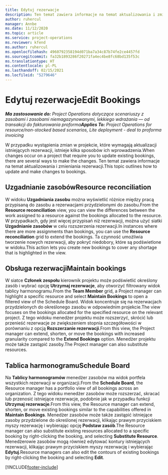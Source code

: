 ```yaml
---
title: Edytuj rezerwacje
description: Ten temat zawiera informacje na temat aktualizowania i zmieniania rezerwacji.
author: ruhercul
manager: Annbe
ms.date: 11/12/2020
ms.topic: article
ms.service: project-operations
ms.reviewer: kfend
ms.author: ruhercul
ms.openlocfilehash: 4960792358194d071ba7a34c87b74fe2ce4457fd
ms.sourcegitcommit: fa32b1893286f20271fa4ec4be8fc68bd135f53c
ms.translationtype: HT
ms.contentlocale: pl-PL
ms.lasthandoff: 02/15/2021
ms.locfileid: "5279646"
---
```

# <a name="edit-bookings"></a><span data-ttu-id="8cce0-103">Edytuj rezerwacje</span><span class="sxs-lookup"><span data-stu-id="8cce0-103">Edit Bookings</span></span>

<span data-ttu-id="8cce0-104">_**Ma zastosowanie do:** Project Operations dotyczące scenariuszy z zasobami i zasobami niemagazynowanymi, lekkiego wdrażania — od transakcji do fakturowania proforma_</span><span class="sxs-lookup"><span data-stu-id="8cce0-104">_**Applies To:** Project Operations for resource/non-stocked based scenarios, Lite deployment - deal to proforma invoicing_</span></span>


<span data-ttu-id="8cce0-105">W przypadku wystąpienia zmian w projekcie, które wymagają aktualizacji istniejących rezerwacji, istnieje kilka sposobów ich wprowadzenia.</span><span class="sxs-lookup"><span data-stu-id="8cce0-105">When changes occur on a project that require you to update existing bookings, there are several ways to make the changes.</span></span> <span data-ttu-id="8cce0-106">Ten temat zawiera informacje na temat aktualizowania i zmieniania rezerwacji.</span><span class="sxs-lookup"><span data-stu-id="8cce0-106">This topic outlines how to update and make changes to bookings.</span></span>

## <a name="resource-reconciliation"></a><span data-ttu-id="8cce0-107">Uzgadnianie zasobów</span><span class="sxs-lookup"><span data-stu-id="8cce0-107">Resource reconciliation</span></span>

<span data-ttu-id="8cce0-108">W widoku **Uzgadniania zasobu** można wyświetlić różnice między pracą przypisaną do zasobu a rezerwacjami przydzielonymi do zasobu.</span><span class="sxs-lookup"><span data-stu-id="8cce0-108">From the **Resource reconciliation** view, you can view the differences between the work assigned to a resource against the bookings allocated to the resource.</span></span> <span data-ttu-id="8cce0-109">W przypadkach, gdy jest więcej przypisań niż rezerwacji, można użyć siatki **Uzgadnianie zasobów** w celu rozszerzenia rezerwacji.</span><span class="sxs-lookup"><span data-stu-id="8cce0-109">In instances where there are more assignments than bookings, you can use the **Resource reconciliation** grid to extend the bookings.</span></span> <span data-ttu-id="8cce0-110">Ta czynność umożliwia tworzenie nowych rezerwacji, aby pokryć niedobory, które są podświetlone w widoku.</span><span class="sxs-lookup"><span data-stu-id="8cce0-110">This action lets you create new bookings to cover any shortage that is highlighted in the view.</span></span>

## <a name="maintain-bookings"></a><span data-ttu-id="8cce0-111">Obsługa rezerwacji</span><span class="sxs-lookup"><span data-stu-id="8cce0-111">Maintain bookings</span></span>

<span data-ttu-id="8cce0-112">W siatce **Członek zespołu** kierownik projektu może podświetlić określony zasób i wybrać opcję **Utrzymaj rezerwacje**, aby otworzyć filtrowany widok tablicy harmonogramu.</span><span class="sxs-lookup"><span data-stu-id="8cce0-112">From the **Team Member** grid, a Project manager can highlight a specific resource and select **Maintain Bookings** to open a filtered view of the Schedule Board.</span></span> <span data-ttu-id="8cce0-113">Widok koncentruje się na rezerwacjach przydzielonych do określonego zasobu w odpowiednim projekcie.</span><span class="sxs-lookup"><span data-stu-id="8cce0-113">The view focuses on the bookings allocated for the specified resource on the relevant project.</span></span> <span data-ttu-id="8cce0-114">Z tego widoku menedżer projektu może rozszerzyć, skrócić lub przenieść rezerwacje ze zwiększeniem stopnia szczegółowości w porównaniu z opcją **Rozszerzanie rezerwacji**.</span><span class="sxs-lookup"><span data-stu-id="8cce0-114">From this view, the Project manager can extend, shorten, or move the bookings with increased granularity compared to the **Extend Bookings** option.</span></span> <span data-ttu-id="8cce0-115">Menedżer projektu może także zastąpić zasoby.</span><span class="sxs-lookup"><span data-stu-id="8cce0-115">The Project manager can also substitute resources.</span></span>

## <a name="schedule-board"></a><span data-ttu-id="8cce0-116">Tablica harmonogramu</span><span class="sxs-lookup"><span data-stu-id="8cce0-116">Schedule Board</span></span>

<span data-ttu-id="8cce0-117">Na **Tablicy harmonogramów** menedżer zasobów ma widok portfela wszystkich rezerwacji w organizacji.</span><span class="sxs-lookup"><span data-stu-id="8cce0-117">From the **Schedule Board**, the Resource manager has a portfolio view of all bookings across an organization.</span></span> <span data-ttu-id="8cce0-118">Z tego widoku menedżer zasobów może rozszerzać, skracać lub przenosić istniejące rezerwacje, podobnie jak w przypadku funkcji **Utrzymaj rezerwacje**.</span><span class="sxs-lookup"><span data-stu-id="8cce0-118">From this view, the Resource manager can extend, shorten, or move existing bookings similar to the capabilities offered in **Maintain Bookings**.</span></span> <span data-ttu-id="8cce0-119">Menedżer zasobów może także zastąpić istniejące zasoby przydzielone do określonej rezerwacji, klikając prawym przyciskiem myszy rezerwację i wybierając opcję **Podstaw zasób**.</span><span class="sxs-lookup"><span data-stu-id="8cce0-119">The Resource manager can also substitute existing resources allocated to a specific booking by right-clicking the booking, and selecting **Substitute Resource**.</span></span> <span data-ttu-id="8cce0-120">Menedżerowie zasobów mogą również edytować kontury istniejących rezerwacji, klikając prawym przyciskiem myszy rezerwację i wybierając **Edytuj**.</span><span class="sxs-lookup"><span data-stu-id="8cce0-120">Resource managers can also edit the contours of existing bookings by right-clicking the booking and selecting **Edit**.</span></span>


[!INCLUDE[footer-include](../includes/footer-banner.md)]